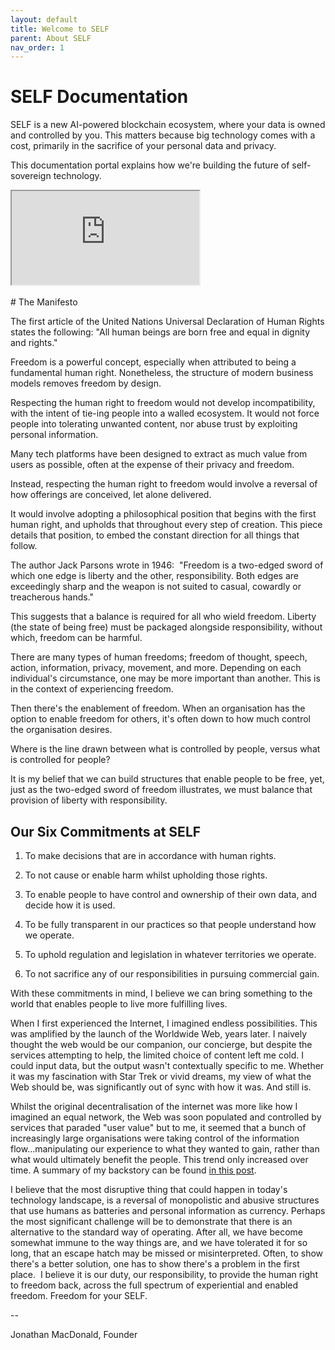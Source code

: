 ```yaml
---
layout: default
title: Welcome to SELF
parent: About SELF
nav_order: 1
---
```


# SELF Documentation

SELF is a new AI-powered blockchain ecosystem, where your data is owned and controlled by you. This matters because big technology comes with a cost, primarily in the sacrifice of your personal data and privacy.

This documentation portal explains how we're building the future of self-sovereign technology.

<div class="video-container">
  <iframe src="https://player.vimeo.com/video/1045222824?title=0&amp;byline=0&amp;portrait=0&amp;badge=0&amp;autopause=0&amp;player_id=0&amp;app_id=58479" 
          allow="autoplay; fullscreen; picture-in-picture; clipboard-write; encrypted-media"
          allowfullscreen></iframe>
</div>
<br />
# The Manifesto

The first article of the United Nations Universal Declaration of Human Rights states the following: "All human beings are born free and equal in dignity and rights."

‍Freedom is a powerful concept, especially when attributed to being a fundamental human right. Nonetheless, the structure of modern business models removes freedom by design.

Respecting the human right to freedom would not develop incompatibility, with the intent of tie-ing people into a walled ecosystem. It would not force people into tolerating unwanted content, nor abuse trust by exploiting personal information.

Many tech platforms have been designed to extract as much value from users as possible, often at the expense of their privacy and freedom.

Instead, respecting the human right to freedom would involve a reversal of how offerings are conceived, let alone delivered.

It would involve adopting a philosophical position that begins with the first human right, and upholds that throughout every step of creation. This piece details that position, to embed the constant direction for all things that follow.

The author Jack Parsons wrote in 1946:
‍
"Freedom is a two-edged sword of which one edge is liberty and the other, responsibility. Both edges are exceedingly sharp and the weapon is not suited to casual, cowardly or treacherous hands."

This suggests that a balance is required for all who wield freedom. Liberty (the state of being free) must be packaged alongside responsibility, without which, freedom can be harmful.

There are many types of human freedoms; freedom of thought, speech, action, information, privacy, movement, and more. Depending on each individual's circumstance, one may be more important than another. This is in the context of experiencing freedom.

Then there's the enablement of freedom. When an organisation has the option to enable freedom for others, it's often down to how much control the organisation desires.

Where is the line drawn between what is controlled by people, versus what is controlled for people?

It is my belief that we can build structures that enable people to be free, yet, just as the two-edged sword of freedom illustrates, we must balance that provision of liberty with responsibility.
‍
## Our Six Commitments at SELF

1. To make decisions that are in accordance with human rights.
‍
2. To not cause or enable harm whilst upholding those rights.

3. To enable people to have control and ownership of their own data, and decide how it is used.

4. To be fully transparent in our practices so that people understand how we operate.

5. To uphold regulation and legislation in whatever territories we operate.
‍
6. To not sacrifice any of our responsibilities in pursuing commercial gain.

With these commitments in mind, I believe we can bring something to the world that enables people to live more fulfilling lives.

When I first experienced the Internet, I imagined endless possibilities. This was amplified by the launch of the Worldwide Web, years later. I naively thought the web would be our companion, our concierge, but despite the services attempting to help, the limited choice of content left me cold. I could input data, but the output wasn't contextually specific to me. Whether it was my fascination with Star Trek or vivid dreams, my view of what the Web should be, was significantly out of sync with how it was. And still is.

Whilst the original decentralisation of the internet was more like how I imagined an equal network, the Web was soon populated and controlled by services that paraded "user value" but to me, it seemed that a bunch of increasingly large organisations were taking control of the information flow...manipulating our experience to what they wanted to gain, rather than what would ultimately benefit the people. This trend only increased over time. A summary of my backstory can be found [in this post](https://www.jonathanmacdonald.com/post/in-pursuit-of-human-freedom).

I believe that the most disruptive thing that could happen in today's technology landscape, is a reversal of monopolistic and abusive structures that use humans as batteries and personal information as currency. Perhaps the most significant challenge will be to demonstrate that there is an alternative to the standard way of operating. After all, we have become somewhat immune to the way things are, and we have tolerated it for so long, that an escape hatch may be missed or misinterpreted. Often, to show there's a better solution, one has to show there's a problem in the first place.
‍
I believe it is our duty, our responsibility, to provide the human right to freedom back, across the full spectrum of experiential and enabled freedom. Freedom for your SELF.

--

Jonathan MacDonald, Founder
